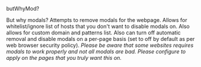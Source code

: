 butWhyMod?

But why modals? Attempts to remove modals for the webpage. Allows for whitelist/ignore list of hosts that you don't want to disable modals on. Also allows for custom domain and patterns list. Also can turn off automatic removal and disable modals on a per-page basis (set to off by default as per web browser security policy). *Please be aware that some websites requires modals to work properly and not all modals are bad. Please configure to apply on the pages that you truly want this on.*
